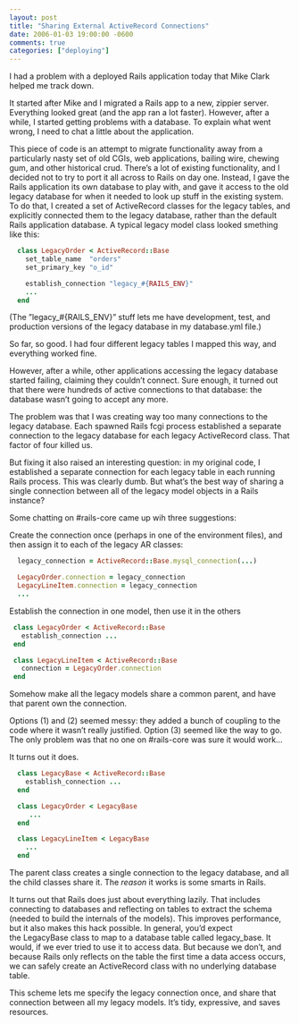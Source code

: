 ```yaml
---
layout: post
title: "Sharing External ActiveRecord Connections"
date: 2006-01-03 19:00:00 -0600
comments: true
categories: ["deploying"]
---
```


I had a problem with a deployed Rails application today that Mike
Clark helped me track down.


It started after Mike and I migrated a Rails app to a new, zippier
server. Everything looked great (and the app ran a lot
faster). However, after a while, I started getting problems with a
database. To explain what went wrong, I need to chat a little about
the application.

This piece of code is an attempt to migrate functionality away from a
particularly nasty set of old CGIs, web applications, bailing wire,
chewing gum, and other historical crud. There’s a lot of existing
functionality, and I decided not to try to port it all across to Rails
on day one. Instead, I gave the Rails application its own database to
play with, and gave it access to the old legacy database for when it
needed to look up stuff in the existing system. To do that, I created
a set of ActiveRecord classes for the legacy tables, and explicitly
connected them to the legacy database, rather than the default Rails
application database. A typical legacy model class looked smething
like this:

``` ruby
  class LegacyOrder < ActiveRecord::Base
    set_table_name  "orders"
    set_primary_key "o_id"

    establish_connection "legacy_#{RAILS_ENV}"
    ...
  end

```

(The ”legacy_#{RAILS_ENV}” stuff lets me have development, test, and
production versions of the legacy database in my database.yml file.)

So far, so good. I had four different legacy tables I mapped this way,
and everything worked fine.

However, after a while, other applications accessing the legacy
database started failing, claiming they couldn’t connect. Sure enough,
it turned out that there were hundreds of active connections to that
database: the database wasn’t going to accept any more.

The problem was that I was creating way too many connections to the
legacy database. Each spawned Rails fcgi process established a
separate connection to the legacy database for each legacy
ActiveRecord class. That factor of four killed us.

But fixing it also raised an interesting question: in my original
code, I established a separate connection for each legacy table in
each running Rails process. This was clearly dumb. But what’s the best
way of sharing a single connection between all of the legacy model
objects in a Rails instance?

Some chatting on #rails-core came up wih three suggestions:

Create the connection once (perhaps in one of the environment files),
and then assign it to each of the legacy AR classes:

``` ruby
  legacy_connection = ActiveRecord::Base.mysql_connection(...)

  LegacyOrder.connection = legacy_connection
  LegacyLineItem.connection = legacy_connection
  ...

```

Establish the connection in one model, then use it in the others

``` ruby
 class LegacyOrder < ActiveRecord::Base
   establish_connection ...
 end

 class LegacyLineItem < ActiveRecord::Base
   connection = LegacyOrder.connection
 end

```

Somehow make all the legacy models share a common parent, and have
that parent own the connection.

Options (1) and (2) seemed messy: they added a bunch of coupling to
the code where it wasn’t really justified. Option (3) seemed like the
way to go. The only problem was that no one on #rails-core was sure it
would work…

It turns out it does.

``` ruby
  class LegacyBase < ActiveRecord::Base
    establish_connection ...
  end

  class LegacyOrder < LegacyBase
     ...
  end

  class LegacyLineItem < LegacyBase
    ...
  end

```

The parent class creates a single connection to the legacy database,
and all the child classes share it. The _reason_ it works is some
smarts in Rails.

It turns out that Rails does just about everything lazily. That
includes connecting to databases and reflecting on tables to extract
the schema (needed to build the internals of the models). This
improves performance, but it also makes this hack possible. In
general, you’d expect the LegacyBase class to map to a database table
called legacy_base. It would, if we ever tried to use it to access
data. But because we don’t, and because Rails only reflects on the
table the first time a data access occurs, we can safely create an
ActiveRecord class with no underlying database table.


This scheme lets me specify the legacy connection once, and share that
connection between all my legacy models. It’s tidy, expressive, and
saves resources.


